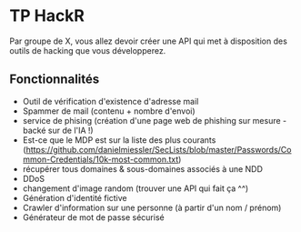 # TP HackR

Par groupe de X, vous allez devoir créer une API qui met à disposition des outils de hacking que vous développerez.

## Fonctionnalités

- Outil de vérification d'existence d'adresse mail
- Spammer de mail (contenu + nombre d'envoi)
- service de phising (création d'une page web de phishing sur mesure - backé sur de l'IA !)
- Est-ce que le MDP est sur la liste des plus courants (https://github.com/danielmiessler/SecLists/blob/master/Passwords/Common-Credentials/10k-most-common.txt)
- récupérer tous domaines & sous-domaines associés à une NDD
- DDoS
- changement d'image random (trouver une API qui fait ça ^^)
- Génération d'identité fictive
- Crawler d'information sur une personne (à partir d'un nom / prénom)
- Générateur de mot de passe sécurisé
